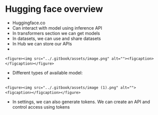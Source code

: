 # Hugging face overview

* Huggingface.co
* Can interact with model using inference API
* In transformers section we can get models
* In datasets, we can use and share datasets
* In Hub we can store our APIs
*

    <figure><img src="../.gitbook/assets/image.png" alt=""><figcaption></figcaption></figure>
* Different types of available model:
*

    <figure><img src="../.gitbook/assets/image (1).png" alt=""><figcaption></figcaption></figure>
* In settings, we can also generate tokens. We can create an API and control access using tokens
